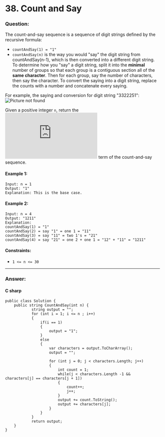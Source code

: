 # 38. Count and Say


### Question:

The count-and-say sequence is a sequence of digit strings defined by the recursive formula:

* `countAndSay(1) = "1"`
* `countAndSay(n)` is the way you would "say" the digit string from countAndSay(n-1), which is then converted into a different digit string.
To determine how you "say" a digit string, split it into the **minimal** number of groups so that each group is a contiguous section all of the **same character**. Then for each group, say the number of characters, then say the character. To convert the saying into a digit string, replace the counts with a number and concatenate every saying.

For example, the saying and conversion for digit string "3322251":
![Picture not found](https://assets.leetcode.com/uploads/2020/10/23/countandsay.jpg)

Given a positive integer `n`, return the ![equation](http://www.sciweavers.org/tex2img.php?eq=n%5Ex&bc=White&fc=Black&im=jpg&fs=12&ff=arev&edit=) term of the count-and-say sequence.
#### Example 1:
```
Input: n = 1
Output: "1"
Explanation: This is the base case.
```
#### Example 2:
```
Input: n = 4
Output: "1211"
Explanation:
countAndSay(1) = "1"
countAndSay(2) = say "1" = one 1 = "11"
countAndSay(3) = say "11" = two 1's = "21"
countAndSay(4) = say "21" = one 2 + one 1 = "12" + "11" = "1211"
```

#### Constraints:
* `1 <= n <= 30`

----
### Answer:
#### C sharp
```
public class Solution {
    public string CountAndSay(int n) {
            string output = "";          
            for (int i = 1; i <= n ; i++)
            {
                if(i == 1)
                {
                    output = "1";
                }
                else
                {
                    var characters = output.ToCharArray();
                    output = "";
                    
                    for (int j = 0; j < characters.Length; j++)
                    {
                        int count = 1;
                        while(j < characters.Length -1 && characters[j] == characters[j + 1])
                        {
                            count++;
                            j++;
                        }
                        output += count.ToString();
                        output += characters[j];
                    }
                }
            }
            return output;
    }
}
```

